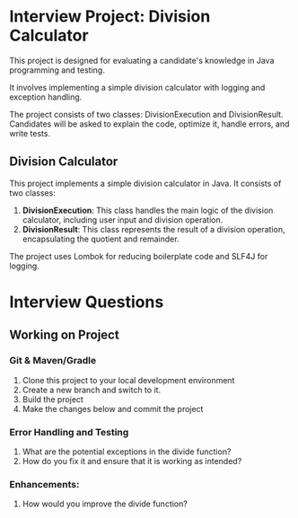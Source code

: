 # Interview Project: Division Calculator

This project is designed for evaluating a candidate's knowledge in Java programming and testing. 

It involves implementing a simple division calculator with logging and exception handling. 

The project consists of two classes: DivisionExecution and DivisionResult. Candidates will be asked to explain the code, optimize it, handle errors, and write tests.

## Division Calculator
This project implements a simple division calculator in Java. It consists of two classes:
1. **DivisionExecution**: This class handles the main logic of the division calculator, including user input and division operation.
2. **DivisionResult**: This class represents the result of a division operation, encapsulating the quotient and remainder.

The project uses Lombok for reducing boilerplate code and SLF4J for logging.

# Interview Questions
## Working on Project

### Git & Maven/Gradle
1. Clone this project to your local development environment
2. Create a new branch and switch to it.
3. Build the project
4. Make the changes below and commit the project

### Error Handling and Testing
1. What are the potential exceptions in the divide function?
2. How do you fix it and ensure that it is working as intended?

### Enhancements:
1. How would you improve the divide function?


